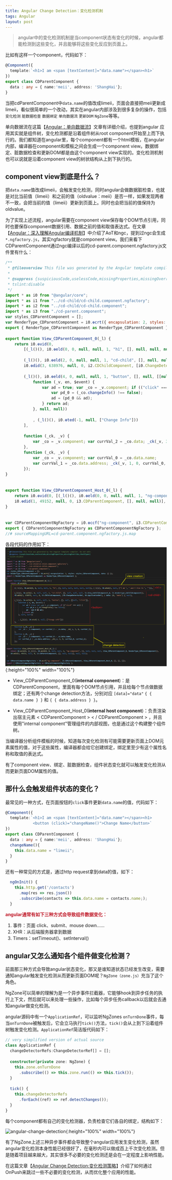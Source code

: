 ```yaml
---
title: Angular Change Detection：变化检测机制
tags: Angular
layout: post
---
```


<blockquote>
<p>
angular中的变化检测机制是当component状态有变化的时候，angular都能检测到这些变化，并且能够将这些变化反应到页面上。
</p>
</blockquote>

比如有这样一个component，代码如下：

```ts
@Component({
  template:`<h1>I am <span [textContent]="data.name"></span><h1>`
})
export class CDParentComponent {
  data : any = { name:'meii', address: 'ShangHai'};
}
```

当把cdParentComponent中```data.name```的值改成limeii，页面会直接把meii更新成limeii，看似很简单的一个改动，其实在angular内部涉及到很多复杂的操作，包括```变化检测``` ```脏数据检查``` ```数据绑定``` ```单向数据流``` ```更新DOM``` ```NgZone```等等。


单向数据流在这篇【[Angular：单向数据流](https://limeii.github.io/2019/06/angular-unidirectional-data-flow/)】文章有详细介绍，也提到angular 应用其实就是组件树，变化检测都是沿着组件树从root component开始至上而下执行的。我们都知道在angular里，每个component都有一个html模板，在angular内部，编译器在component和模板之间会生成一个component view。数据绑定、脏数据检查和更新DOM都是由这个component view实现的。变化检测机制也可以说就是沿着component view的树状结构从上到下执行的。


## component view到底是什么？


把```data.name```值改成limeii，会触发变化检测，同时angular会做数据脏检查，也就是对比当前值（limeii）和之前的值（oldvalue：meii）是否一样，如果发现两者不一致，会把当前的值（limeii）更新到页面上。同时也会把当前的值保持为oldvalue。


为了实现上述流程，angular需要在component view保存每个DOM节点引用，同时也要保存component数据引用、数据之前的值和取值表达式。在文章【[Angular：深入理解Angular编译机制](https://limeii.github.io/2019/08/angular-compiler/)】中介绍了AoT和ngc，提到过ngc会生成```*.ngfactory.js```，其实ngfactory就是component view。我们来看下CDParentComponent通过ngc编译以后的cd-parent.component.ngfactory.js文件里有什么：

```js
/**
 * @fileoverview This file was generated by the Angular template compiler. Do not edit.
 *
 * @suppress {suspiciousCode,uselessCode,missingProperties,missingOverride,checkTypes}
 * tslint:disable
 */
import * as i0 from "@angular/core";
import * as i1 from "../cd-child/cd-child.component.ngfactory";
import * as i2 from "../cd-child/cd-child.component";
import * as i3 from "./cd-parent.component";
var styles_CDParentComponent = [];
var RenderType_CDParentComponent = i0.ɵcrt({ encapsulation: 2, styles: styles_CDParentComponent, data: {} });
export { RenderType_CDParentComponent as RenderType_CDParentComponent };

export function View_CDParentComponent_0(_l) {
    return i0.ɵvid(0,
        [(_l()(), i0.ɵeld(0, 0, null, null, 1, "h1", [], null, null, null, null, null)), (_l()(), i0.ɵted(1, null, ["I am ", " and I live in ", ""])),

        (_l()(), i0.ɵeld(2, 0, null, null, 1, "cd-child", [], null, null, null, i1.View_CDChildComponent_0, i1.RenderType_CDChildComponent)),
        i0.ɵdid(3, 638976, null, 0, i2.CDChildComponent, [i0.ChangeDetectorRef, i0.ApplicationRef], { data: [0, "data"] }, null),

        (_l()(), i0.ɵeld(4, 0, null, null, 1, "button", [], null, [[null, "click"]],
            function (_v, en, $event) {
                var ad = true; var _co = _v.component; if (("click" === en)) {
                    var pd_0 = (_co.changeInfo() !== false);
                    ad = (pd_0 && ad);
                } return ad;
            }, null, null))

            , (_l()(), i0.ɵted(-1, null, ["Change Info"]))
        ],
        
        function (_ck, _v) {
            var _co = _v.component; var currVal_2 = _co.data; _ck(_v, 3, 0, currVal_2);
        },
        function (_ck, _v) {
            var _co = _v.component; var currVal_0 = _co.data.name;
            var currVal_1 = _co.data.address; _ck(_v, 1, 0, currVal_0, currVal_1);
        });
}


export function View_CDParentComponent_Host_0(_l) {
    return i0.ɵvid(0, [(_l()(), i0.ɵeld(0, 0, null, null, 1, "ng-component", [], null, null, null, View_CDParentComponent_0, RenderType_CDParentComponent)),
    i0.ɵdid(1, 49152, null, 0, i3.CDParentComponent, [], null, null)], null, null);
}


var CDParentComponentNgFactory = i0.ɵccf("ng-component", i3.CDParentComponent, View_CDParentComponent_Host_0, {}, {}, []);
export { CDParentComponentNgFactory as CDParentComponentNgFactory };
//# sourceMappingURL=cd-parent.component.ngfactory.js.map
```
各段代码的作用如下：
![angular-change-detection](/assets/images/posts/angular/angular-change-detection06.png){:height="100%" width="100%"}

- View_CDParentComponent_0(**internal component**)：是CDParentComponent，里面有每个DOM节点引用，并且给每个节点做数据绑定；还有两个change detection方法，分别对应 ```[data]="data"``` ```{ { data.name } }``` 和  ```{ { data.address } }```。

- View_CDParentComponent_Host_0(**internal host component**)：负责渲染出宿主元素 < CDParentComponent > < / CDParentComponent > ，并且使用"internal component"管理组件的内部视图，也是通过这个构建整个组件树。


当编译器分析组件模板的时候，知道每次变化检测有可能需要更新页面上DOM元素属性的值，对于这些属性，编译器都会给它创建绑定，绑定里至少有这个属性名称和取值的表达式。


有了component view、绑定、脏数据检查，组件状态变化就可以触发变化检测从而更新页面DOM属性的值。


## 那什么会触发组件状态的变化？


最常见的一种方式，在页面按钮的```click```事件更新```data.name```的值，代码如下：

```ts
@Component({
  template:`<h1>I am <span [textContent]="data.name"></span><h1>
            <button (click)="changeName()">Change Name</button>`
})
export class CDParentComponent {
  data : any = { name:'meii', address: 'ShangHai'};
  changeName(){
    this.data.name = "limeii";
  }
}
```

还有一种常见的方式是，通过http request拿到data的值，如下：

```ts
  ngOnInit() {
    this.http.get('/contacts')
      .map(res => res.json())
      .subscribe(contacts => this.data.name = contacts.name;);
  }

```

**<font color="#BF1827">angular通常有如下三种方式会导致组件数据变化：</font>**

1. 事件：页面 click、submit、mouse down......
2. XHR：从后端服务器拿到数据
3. Timers：setTimeout()、setInterval()


## angular又怎么通知各个组件做变化检测？


前面那三种方式会导致angular状态变化，那又是谁知道状态已经发生改变，需要通知angular触发变化检测从而更新页面DOM呢？```NgZone（zone.js）```充当了这个角色。


NgZone可以简单的理解为是一个异步事件拦截器，它能够hook到异步任务的执行上下文，然后就可以来处理一些操作，比如每个异步任务callback以后就会去通知angular做变化检测。


angular源码中有一个```ApplicationRef```，可以监听NgZones ```onTurnDone```事件，每当```onTurnDone```被触发后，它会立马执行```tick()```方法，```tick()```会从上到下沿着组件树触发变化检测。```ApplicationRef```简洁版代码如下：

```ts
// very simplified version of actual source
class ApplicationRef {
  changeDetectorRefs:ChangeDetectorRef[] = [];

  constructor(private zone: NgZone) {
    this.zone.onTurnDone
      .subscribe(() => this.zone.run(() => this.tick());
  }

  tick() {
    this.changeDetectorRefs
      .forEach((ref) => ref.detectChanges());
  }
}
```


每个component都有自己的变化检测器，负责检查它们各自的绑定，结构如下：

![angular-change-detection](https://limeii.github.io/assets/images/posts/angular/angular-change-detection05.png){:height="100%" width="100%"}


有了NgZone上述三种异步事件都会导致整个angular应用发生变化检测，虽然angular变化检测本身性能已经很好了，在毫秒内可以做成百上千次变化检测。但是随着项目越来越大，其实很多不必要的变化检测还是会在一定程度上影响性能。


在这篇文章【[Angular Change Detection:变化检测策略](https://limeii.github.io/2019/06/angular-changeDetectionStrategy-OnPush/)】介绍了如何通过OnPush来跳过一些不必要的变化检测，从而优化整个应用的性能。